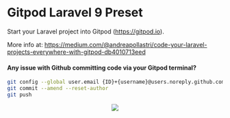 # Gitpod Laravel 9 Preset
Start your Laravel project into Gitpod (https://gitpod.io). 

More info at: https://medium.com/@andreapollastri/code-your-laravel-projects-everywhere-with-gitpod-db4010713eed

#### Any issue with Github committing code via your Gitpod terminal?
```bash
git config --global user.email {ID}+{username}@users.noreply.github.com
git commit --amend --reset-author
git push
```

<center>
<img src="https://miro.medium.com/max/1400/1*OspLcgBCBlXgD6AdSrqN1A.png">
</center>
